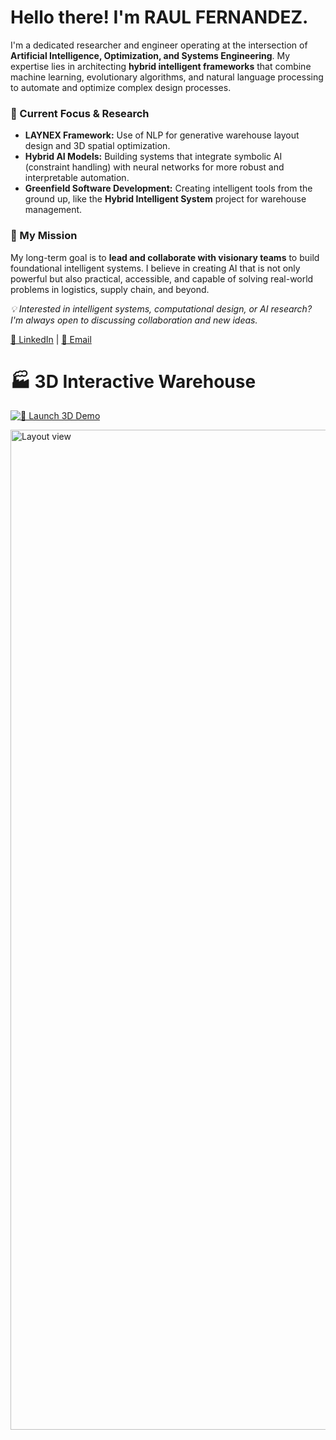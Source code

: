 # Hello there! I'm RAUL FERNANDEZ.

I'm a dedicated researcher and engineer operating at the intersection of **Artificial Intelligence, Optimization, and Systems Engineering**. My expertise lies in architecting **hybrid intelligent frameworks** that combine machine learning, evolutionary algorithms, and natural language processing to automate and optimize complex design processes.

### 🧠 Current Focus & Research
- **LAYNEX Framework:** Use of NLP for generative warehouse layout design and 3D spatial optimization.
- **Hybrid AI Models:** Building systems that integrate symbolic AI (constraint handling) with neural networks for more robust and interpretable automation.
- **Greenfield Software Development:** Creating intelligent tools from the ground up, like the **Hybrid Intelligent System** project for warehouse management.

### 🎯 My Mission
My long-term goal is to **lead and collaborate with visionary teams** to build foundational intelligent systems. I believe in creating AI that is not only powerful but also practical, accessible, and capable of solving real-world problems in logistics, supply chain, and beyond.

*💡 Interested in intelligent systems, computational design, or AI research? I'm always open to discussing collaboration and new ideas.*

[🔗 LinkedIn](https://www.linkedin.com/in/raulfer-inde) | [📧 Email](mailto:raulfernandezpachas@gmail.com)

# 🏭 3D Interactive Warehouse

[![🚀 Launch 3D Demo](https://img.shields.io/badge/🌐-Launch%203D%20Interactive%20Demo-764ba2?style=for-the-badge&logo=webgl&logoColor=white)](https://Raul1508.github.io/Raul1508/)

<img width="2560" height="1600" alt="Layout view" src="https://github.com/user-attachments/assets/ab63b361-fe11-4739-97cd-82c458317928" />

